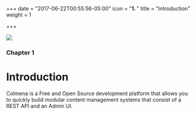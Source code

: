 +++
date = "2017-06-22T00:55:56-05:00"
icon = "<b>1. </b>"
title = "Introduction"
weight = 1

+++

![](https://raw.githubusercontent.com/colmena/colmena/develop/apps/admin/src/assets/logo.png)


### Chapter 1

# Introduction


Colmena is a Free and Open Source development platform that allows you to quickly build modular content management systems
that consist of a REST API and an Admin UI.


